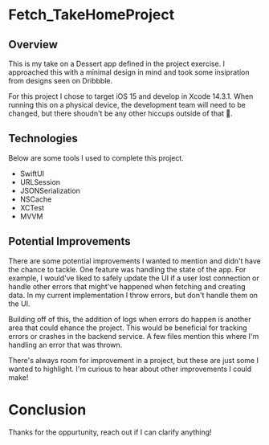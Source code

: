 # Fetch_TakeHomeProject

## Overview
This is my take on a Dessert app defined in the project exercise. I approached this with a minimal design in mind and took some insipration from designs seen on Dribbble.

For this project I chose to target iOS 15 and develop in Xcode 14.3.1. When running this on a physical device, the development team will need to be changed, but there shoudn't be any other hiccups outside of that 🤞.

## Technologies
Below are some tools I used to complete this project.
- SwiftUI
- URLSession
- JSONSerialization
- NSCache
- XCTest
- MVVM

## Potential Improvements
There are some potential improvements I wanted to mention and didn't have the chance to tackle. One feature was handling the state of the app. For example, I would've liked to safely update the UI if a user lost connection or handle other errors that might've happened when fetching and creating data. In my current implementation I throw errors, but don't handle them on the UI.

Building off of this, the addition of logs when errors do happen is another area that could ehance the project. This would be beneficial for tracking errors or crashes in the backend service. A few files mention this where I'm handling an error that was thrown.

There's always room for improvement in a project, but these are just some I wanted to highlight. I'm curious to hear about other improvements I could make!

# Conclusion
Thanks for the oppurtunity, reach out if I can clarify anything!
